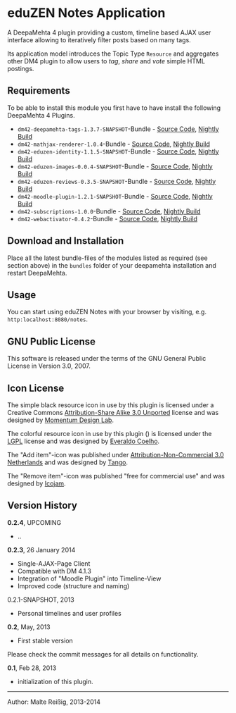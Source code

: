 
# eduZEN Notes Application

A DeepaMehta 4 plugin providing a custom, timeline based AJAX user interface allowing to iteratively filter posts based on many tags.

Its application model introduces the Topic Type `Resource` and aggregates other DM4 plugin to allow users to _tag_, _share_ and _vote_ simple HTML postings.

## Requirements

To be able to install this module you first have to have install the following DeepaMehta 4 Plugins.

* `dm42-deepamehta-tags-1.3.7-SNAPSHOT`-Bundle - [Source Code](https://github.com/mukil/dm4.tags), [Nightly Build](http://download.deepamehta.de/nightly/)
* `dm42-mathjax-renderer-1.0.4`-Bundle - [Source Code](https://github.com/mukil/dm4-mathjax-renderer), [Nightly Build](http://download.deepamehta.de/nightly/)
* `dm42-eduzen-identity-1.1.5-SNAPSHOT`-Bundle - [Source Code](https://github.com/mukil/org.deepamehta-identity), [Nightly Build](http://download.deepamehta.de/nightly/)
* `dm42-eduzen-images-0.0.4-SNAPSHOT`-Bundle - [Source Code](https://github.com/mukil/dm4.images), [Nightly Build](http://download.deepamehta.de/nightly/)
* `dm42-eduzen-reviews-0.3.5-SNAPSHOT`-Bundle - [Source Code](https://github.com/mukil/org.deepamehta-reviews), [Nightly Build](http://download.deepamehta.de/nightly/)
* `dm42-moodle-plugin-1.2.1-SNAPSHOT`-Bundle - [Source Code](https://github.com/mukil/mapping-moodle), [Nightly Build](http://download.deepamehta.de/nightly/)
* `dm42-subscriptions-1.0.0`-Bundle - [Source Code](https://github.com/mukil/org.deepamehta-subscriptions), [Nightly Build](http://download.deepamehta.de/nightly/)
* `dm42-webactivator-0.4.2`-Bundle - [Source Code](https://github.com/jri/dm4-webactivator), [Nightly Build](http://download.deepamehta.de/nightly/)

## Download and Installation

Place all the latest bundle-files of the modules listed as required (see section above) in the `bundles` folder of your deepamehta installation and restart DeepaMehta.

## Usage

You can start using eduZEN Notes with your browser by visiting, e.g. `http:localhost:8080/notes`.


## GNU Public License

This software is released under the terms of the GNU General Public License in Version 3.0, 2007.

## Icon License

The simple black resource icon in use by this plugin is licensed under a Creative Commons [Attribution-Share Alike 3.0 Unported](http://creativecommons.org/licenses/by-sa/3.0/) license and was designed by [Momentum Design Lab](http://momentumdesignlab.com/resources/downloads/).

The colorful resource icon in use by this plugin () is licensed under the [LGPL](http://www.gnu.org/licenses/lgpl.html) license and was designed by [Everaldo Coelho](http://www.everaldo.com/).

The "Add item"-icon was published under [Attribution-Non-Commercial 3.0 Netherlands](http://creativecommons.org/licenses/by-nc/3.0/nl/deed.en_GB) and was designed by [Tango](http://tango.freedesktop.org/).

The "Remove item"-icon was published "free for commercial use" and was designed by [Icojam](http://www.icojam.com).

## Version History

**0.2.4**, UPCOMING
- ..

**0.2.3**, 26 January 2014
- Single-AJAX-Page Client
- Compatible with DM 4.1.3
- Integration of "Moodle Plugin" into Timeline-View
- Improved code (structure and naming)

0.2.1-SNAPSHOT, 2013

- Personal timelines and user profiles

**0.2**, May, 2013

- First stable version

Please check the commit messages for all details on functionality.

**0.1**, Feb 28, 2013

- initialization of this plugin.

-------------------------------
Author: Malte Reißig, 2013-2014

